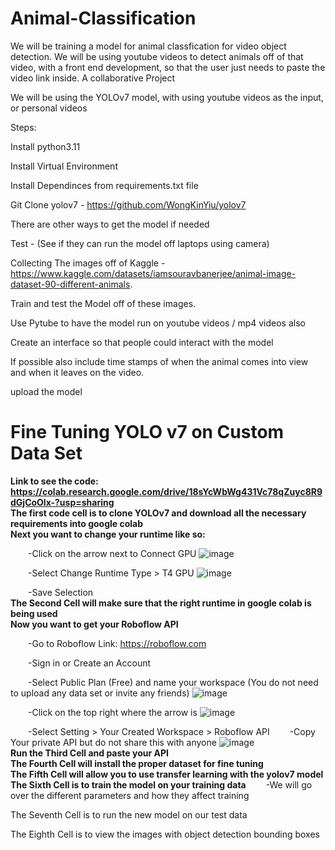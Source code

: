 # Animal-Classification
We will be training a model for animal classfication for video object detection. We will be using youtube videos to detect animals off of that video, with a front end development, so that the user just needs to paste the video link inside. A collaborative Project

We will be using the YOLOv7 model, with using youtube videos as the input, or personal videos

Steps:

Install python3.11

Install Virtual Environment

Install Dependinces from requirements.txt file

Git Clone yolov7 - https://github.com/WongKinYiu/yolov7 

There are other ways to get the model if needed

Test - (See if they can run the model off laptops using camera)

Collecting The images off of Kaggle - https://www.kaggle.com/datasets/iamsouravbanerjee/animal-image-dataset-90-different-animals.

Train and test the Model off of these images.

Use Pytube to have the model run on youtube videos / mp4 videos also

Create an interface so that people could interact with the model

  If possible also include time stamps of when the animal comes into view and when it leaves on the video.

upload the model

# Fine Tuning YOLO v7 on Custom Data Set

**Link to see the code: https://colab.research.google.com/drive/18sYcWbWg431Vc78qZuyc8R9dGjCoOlx-?usp=sharing**
</br>
**The first code cell is to clone YOLOv7 and download all the necessary requirements into google colab**
</br>
**Next you want to change your runtime like so:**

  &emsp;&emsp;-Click on the arrow next to Connect GPU
  ![image](https://github.com/Subre-Moktar/Animal-Classification/assets/106625128/30661786-49b0-40d1-bf6e-e7ecd3621e79)
  
  &emsp;&emsp;-Select Change Runtime Type > T4 GPU
  ![image](https://github.com/Subre-Moktar/Animal-Classification/assets/106625128/aff6fd04-f3b4-43d3-8c96-187945d63c8a)

  &emsp;&emsp;-Save Selection
<br/>
**The Second Cell will make sure that the right runtime in google colab is being used**
<br/>
**Now you want to get your Roboflow API**

  &emsp;&emsp;-Go to Roboflow Link: https://roboflow.com

  &emsp;&emsp;-Sign in or Create an Account

  &emsp;&emsp;-Select Public Plan (Free) and name your workspace (You do not need to upload any data set or invite any friends)
  ![image](https://github.com/Subre-Moktar/Animal-Classification/assets/106625128/1c71f361-a177-4118-94c9-fd629e179930)

  &emsp;&emsp;-Click on the top right where the arrow is
  ![image](https://github.com/Subre-Moktar/Animal-Classification/assets/106625128/820ec41e-f95a-4854-9838-cb145bb8cc85)

  &emsp;&emsp;-Select Setting > Your Created Workspace > Roboflow API 
  &emsp;&emsp;-Copy Your private API but do not share this with anyone
  ![image](https://github.com/Subre-Moktar/Animal-Classification/assets/106625128/c13dcadc-c909-40b1-8e01-91262d05966b)
<br/>
**Run the Third Cell and paste your API**
<br/>
**The Fourth Cell will install the proper dataset for fine tuning**
<br/>
**The Fifth Cell will allow you to use transfer learning with the yolov7 model**
<br/>
**The Sixth Cell is to train the model on your training data**
  &emsp;&emsp;-We will go over the different parameters and how they affect training

The Seventh Cell is to run the new model on our test data

The Eighth Cell is to view the images with object detection bounding boxes


